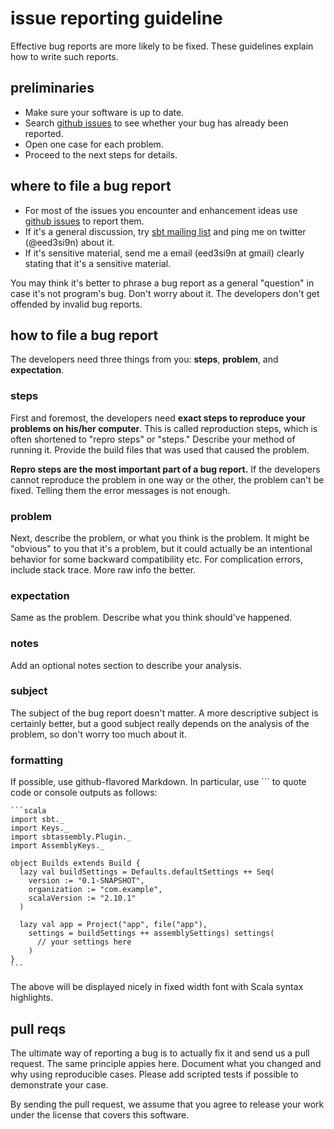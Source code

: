   [1]: https://github.com/sbt/sbt-assembly/issues
  [2]: http://groups.google.com/group/simple-build-tool

# issue reporting guideline

Effective bug reports are more likely to be fixed. These guidelines explain how to write such reports.

## preliminaries

- Make sure your software is up to date.
- Search [github issues][1] to see whether your bug has already been reported.
- Open one case for each problem.
- Proceed to the next steps for details.

## where to file a bug report

- For most of the issues you encounter and enhancement ideas use [github issues][1] to report them.
- If it's a general discussion, try [sbt mailing list][2] and ping me on twitter (@eed3si9n) about it.
- If it's sensitive material, send me a email (eed3si9n at gmail) clearly stating that it's a sensitive material.

You may think it's better to phrase a bug report as a general "question" in case it's not program's bug. Don't worry about it. The developers don't get offended by invalid bug reports.

## how to file a bug report
The developers need three things from you: **steps**, **problem**, and **expectation**.

### steps
First and foremost, the developers need **exact steps to reproduce your problems on his/her computer**. This is called reproduction steps, which is often shortened to "repro steps" or "steps." Describe your method of running it. Provide the build files that was used that caused the problem.

**Repro steps are the most important part of a bug report.** If the developers cannot reproduce the problem in one way or the other, the problem can't be fixed. Telling them the error messages is not enough.

### problem
Next, describe the problem, or what you think is the problem. It might be "obvious" to you that it's a problem, but it could actually be an intentional behavior for some backward compatibility etc. For complication errors, include stack trace. More raw info the better.

### expectation
Same as the problem. Describe what you think should've happened.

### notes
Add an optional notes section to describe your analysis.

### subject
The subject of the bug report doesn't matter. A more descriptive subject is certainly better, but a good subject really depends on the analysis of the problem, so don't worry too much about it.

### formatting
If possible, use github-flavored Markdown. In particular, use ``` to quote code or console outputs as follows:

    ```scala
    import sbt._
    import Keys._
    import sbtassembly.Plugin._
    import AssemblyKeys._

    object Builds extends Build {
      lazy val buildSettings = Defaults.defaultSettings ++ Seq(
        version := "0.1-SNAPSHOT",
        organization := "com.example",
        scalaVersion := "2.10.1"
      )

      lazy val app = Project("app", file("app"),
        settings = buildSettings ++ assemblySettings) settings(
          // your settings here
        )
    }
    ```

The above will be displayed nicely in fixed width font with Scala syntax highlights.

## pull reqs

The ultimate way of reporting a bug is to actually fix it and send us a pull request. The same principle appies here. Document what you changed and why using reproducible cases. Please add scripted tests if possible to demonstrate your case.

By sending the pull request, we assume that you agree to release your work under the license that covers this software.
